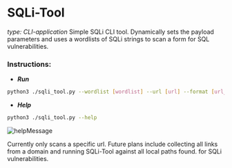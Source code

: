# SQLi-Tool 
*type: CLI-application*
Simple SQLi CLI tool. Dynamically sets the payload parameters and uses a wordlists of SQLi strings to scan a form for SQL vulnerabilities.



### **Instructions:**

- ***Run***
```sh
python3 ./sqli_tool.py --wordlist [wordlist] --url [url] --format [url_encoded/json] --timeout [integer] --sleep [float]
```
- ***Help***
```sh
python3 ./sqli_tool.py --help
```
![helpMessage](https://github.com/user-attachments/assets/612eceba-cd81-4c40-9d62-394e2fda8333)

Currently only scans a specific url. Future plans include collecting all links from a domain and running SQLi-Tool against all local paths found. for SQLi vulnerabilities.
